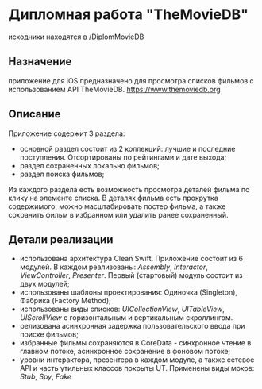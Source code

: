  # Дипломная работа "TheMovieDB"
 исходники находятся в
 /DiplomMovieDB
 
 ## Назначение
 
 приложение для iOS предназначено для просмотра списков фильмов с использованием API TheMovieDB.
https://www.themoviedb.org
 
 ## Описание

Приложение содержит 3 раздела:
- основной раздел состоит из 2 коллекций: лучшие и последние поступления. Отсортированы по рейтингами и дате выхода;
- раздел сохраненных локально фильмов;
- раздел поиска фильмов;

Из каждого раздела есть возможность просмотра деталей фильма по клику на элементе списка. В деталях фильма есть прокрутка содержимого, можно масштабировать постер фильма, а также сохранить фильм в избранном или удалить ранее сохраненный.

 ## Детали реализации
- использована архитектура Clean Swift. Приложение состоит из 6 модулей. В каждом реализованы: *Assembly*, *Interactor*, *ViewController*, *Presenter*. Первый (стартовый) модуль состоит из двух модулей;
- использованы шаблоны проектирования: Одиночка (Singleton), Фабрика (Factory Method);
- использованы виды списков: *UICollectionView*, *UITableView*, *UIScrollView* c горизонтальным и вертикальным скроллингом.
- релизована асинхронная задержка пользовательского ввода при поиске фильмов;
- избранные фильмы сохраняются в CoreData - синхронное чтение в главном потоке, асинхронное сохранение в фоновом потоке;
- уровни интерактора, презентера в каждом модуле, а также сетевое API и часть утильных классов покрыты UT. Применены виды моков: *Stub*, *Spy*, *Fake*
